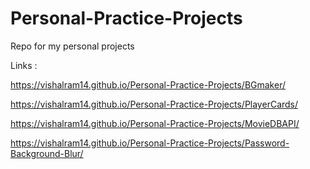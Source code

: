 # Personal-Practice-Projects
Repo for my personal projects

Links :

https://vishalram14.github.io/Personal-Practice-Projects/BGmaker/

https://vishalram14.github.io/Personal-Practice-Projects/PlayerCards/

https://vishalram14.github.io/Personal-Practice-Projects/MovieDBAPI/

https://vishalram14.github.io/Personal-Practice-Projects/Password-Background-Blur/
